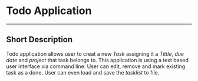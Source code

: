 # Todo Application
----
## Short Description
Todo application allows user to creat a new *Task* assigning it a *Tittle*, *due date* and *project* that task belongs to. This application is using a text based user interface via command line. User can edit, remove and mark existing task as a done. User can even load and save the *tasklist* to file.
